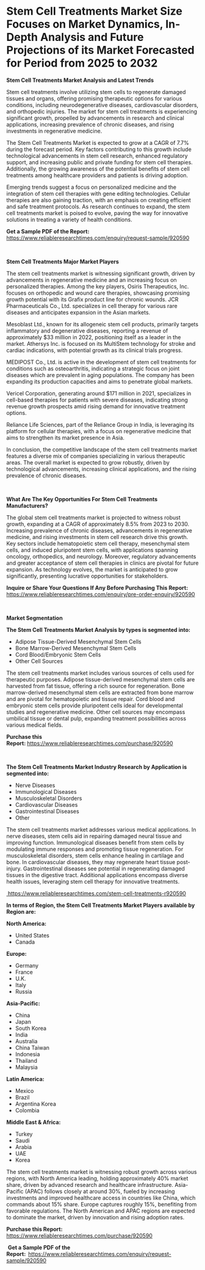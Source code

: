 <p><h1>Stem Cell Treatments Market Size Focuses on Market Dynamics, In-Depth Analysis and Future Projections of its Market Forecasted for Period from 2025 to 2032</h1></p><p><strong>Stem Cell Treatments Market Analysis and Latest Trends</strong></p>
<p><p>Stem cell treatments involve utilizing stem cells to regenerate damaged tissues and organs, offering promising therapeutic options for various conditions, including neurodegenerative diseases, cardiovascular disorders, and orthopedic injuries. The market for stem cell treatments is experiencing significant growth, propelled by advancements in research and clinical applications, increasing prevalence of chronic diseases, and rising investments in regenerative medicine.</p><p>The Stem Cell Treatments Market is expected to grow at a CAGR of 7.7% during the forecast period. Key factors contributing to this growth include technological advancements in stem cell research, enhanced regulatory support, and increasing public and private funding for stem cell therapies. Additionally, the growing awareness of the potential benefits of stem cell treatments among healthcare providers and patients is driving adoption.</p><p>Emerging trends suggest a focus on personalized medicine and the integration of stem cell therapies with gene editing technologies. Cellular therapies are also gaining traction, with an emphasis on creating efficient and safe treatment protocols. As research continues to expand, the stem cell treatments market is poised to evolve, paving the way for innovative solutions in treating a variety of health conditions.</p></p>
<p><strong>Get a Sample PDF of the Report:&nbsp;</strong> <a href="https://www.reliableresearchtimes.com/enquiry/request-sample/920590?utm_campaign=3721&utm_medium=2&utm_source=Github&utm_content=ia&utm_term=18042025&utm_id=stem-cell-treatments">https://www.reliableresearchtimes.com/enquiry/request-sample/920590</a></p>
<p>&nbsp;</p>
<p><strong>Stem Cell Treatments Major Market Players</strong></p>
<p><p>The stem cell treatments market is witnessing significant growth, driven by advancements in regenerative medicine and an increasing focus on personalized therapies. Among the key players, Osiris Therapeutics, Inc. focuses on orthopedic and wound care therapies, showcasing promising growth potential with its Grafix product line for chronic wounds. JCR Pharmaceuticals Co., Ltd. specializes in cell therapy for various rare diseases and anticipates expansion in the Asian markets.</p><p>Mesoblast Ltd., known for its allogeneic stem cell products, primarily targets inflammatory and degenerative diseases, reporting a revenue of approximately $33 million in 2022, positioning itself as a leader in the market. Athersys Inc. is focused on its MultiStem technology for stroke and cardiac indications, with potential growth as its clinical trials progress.</p><p>MEDIPOST Co., Ltd. is active in the development of stem cell treatments for conditions such as osteoarthritis, indicating a strategic focus on joint diseases which are prevalent in aging populations. The company has been expanding its production capacities and aims to penetrate global markets.</p><p>Vericel Corporation, generating around $171 million in 2021, specializes in cell-based therapies for patients with severe diseases, indicating strong revenue growth prospects amid rising demand for innovative treatment options.</p><p>Reliance Life Sciences, part of the Reliance Group in India, is leveraging its platform for cellular therapies, with a focus on regenerative medicine that aims to strengthen its market presence in Asia.</p><p>In conclusion, the competitive landscape of the stem cell treatments market features a diverse mix of companies specializing in various therapeutic areas. The overall market is expected to grow robustly, driven by technological advancements, increasing clinical applications, and the rising prevalence of chronic diseases.</p></p>
<p>&nbsp;</p>
<p><strong>What Are The Key Opportunities For Stem Cell Treatments Manufacturers?</strong></p>
<p><p>The global stem cell treatments market is projected to witness robust growth, expanding at a CAGR of approximately 8.5% from 2023 to 2030. Increasing prevalence of chronic diseases, advancements in regenerative medicine, and rising investments in stem cell research drive this growth. Key sectors include hematopoietic stem cell therapy, mesenchymal stem cells, and induced pluripotent stem cells, with applications spanning oncology, orthopedics, and neurology. Moreover, regulatory advancements and greater acceptance of stem cell therapies in clinics are pivotal for future expansion. As technology evolves, the market is anticipated to grow significantly, presenting lucrative opportunities for stakeholders.</p></p>
<p><strong>Inquire or Share Your Questions If Any Before Purchasing This Report:</strong> <a href="https://www.reliableresearchtimes.com/enquiry/pre-order-enquiry/920590?utm_campaign=3721&utm_medium=2&utm_source=Github&utm_content=ia&utm_term=18042025&utm_id=stem-cell-treatments">https://www.reliableresearchtimes.com/enquiry/pre-order-enquiry/920590</a></p>
<p>&nbsp;</p>
<p><strong>Market Segmentation</strong></p>
<p><strong>The Stem Cell Treatments Market Analysis by types is segmented into:</strong></p>
<p><ul><li>Adipose Tissue-Derived Mesenchymal Stem Cells</li><li>Bone Marrow-Derived Mesenchymal Stem Cells</li><li>Cord Blood/Embryonic Stem Cells</li><li>Other Cell Sources</li></ul></p>
<p><p>The stem cell treatments market includes various sources of cells used for therapeutic purposes. Adipose tissue-derived mesenchymal stem cells are harvested from fat tissue, offering a rich source for regeneration. Bone marrow-derived mesenchymal stem cells are extracted from bone marrow and are pivotal for hematopoietic and tissue repair. Cord blood and embryonic stem cells provide pluripotent cells ideal for developmental studies and regenerative medicine. Other cell sources may encompass umbilical tissue or dental pulp, expanding treatment possibilities across various medical fields.</p></p>
<p><strong>Purchase this Report:&nbsp;</strong><a href="https://www.reliableresearchtimes.com/purchase/920590?utm_campaign=3721&utm_medium=2&utm_source=Github&utm_content=ia&utm_term=18042025&utm_id=stem-cell-treatments">https://www.reliableresearchtimes.com/purchase/920590</a></p>
<p>&nbsp;</p>
<p><strong>The Stem Cell Treatments Market Industry Research by Application is segmented into:</strong></p>
<p><ul><li>Nerve Diseases</li><li>Immunological Diseases</li><li>Musculoskeletal Disorders</li><li>Cardiovascular Diseases</li><li>Gastrointestinal Diseases</li><li>Other</li></ul></p>
<p><p>The stem cell treatments market addresses various medical applications. In nerve diseases, stem cells aid in repairing damaged neural tissue and improving function. Immunological diseases benefit from stem cells by modulating immune responses and promoting tissue regeneration. For musculoskeletal disorders, stem cells enhance healing in cartilage and bone. In cardiovascular diseases, they may regenerate heart tissue post-injury. Gastrointestinal diseases see potential in regenerating damaged tissues in the digestive tract. Additional applications encompass diverse health issues, leveraging stem cell therapy for innovative treatments.</p></p>
<p><a href="https://www.reliableresearchtimes.com/stem-cell-treatments-r920590?utm_campaign=3721&utm_medium=2&utm_source=Github&utm_content=ia&utm_term=18042025&utm_id=stem-cell-treatments">&nbsp;https://www.reliableresearchtimes.com/stem-cell-treatments-r920590</a></p>
<p><strong>In terms of Region, the Stem Cell Treatments Market Players available by Region are:</strong></p>
<p>
    <p> <strong> North America: </strong>
        <ul>
            <li>United States</li>
            <li>Canada</li>
        </ul>
        </p> 
    <p> <strong> Europe: </strong>
        <ul>
            <li>Germany</li>
            <li>France</li>
            <li>U.K.</li>
            <li>Italy</li>
            <li>Russia</li>
        </ul>
        </p> 
    <p> <strong> Asia-Pacific: </strong>
        <ul>
            <li>China</li>
            <li>Japan</li>
            <li>South Korea</li>
            <li>India</li>
            <li>Australia</li>
            <li>China Taiwan</li>
            <li>Indonesia</li>
            <li>Thailand</li>
            <li>Malaysia</li>
        </ul>
        </p> 
    <p> <strong> Latin America: </strong>
        <ul>
            <li>Mexico</li>
            <li>Brazil</li>
            <li>Argentina Korea</li>
            <li>Colombia</li>
        </ul>
        </p> 
    <p> <strong> Middle East & Africa: </strong>
        <ul>
            <li>Turkey</li>
            <li>Saudi</li>
            <li>Arabia</li>
            <li>UAE</li>
            <li>Korea</li>
        </ul>
    </p>
    </p>
<p><p>The stem cell treatments market is witnessing robust growth across various regions, with North America leading, holding approximately 40% market share, driven by advanced research and healthcare infrastructure. Asia-Pacific (APAC) follows closely at around 30%, fueled by increasing investments and improved healthcare access in countries like China, which commands about 15% share. Europe captures roughly 15%, benefiting from favorable regulations. The North American and APAC regions are expected to dominate the market, driven by innovation and rising adoption rates.</p></p>
<p><strong>Purchase this Report: </strong><a href="https://www.reliableresearchtimes.com/purchase/920590?utm_campaign=3721&utm_medium=2&utm_source=Github&utm_content=ia&utm_term=18042025&utm_id=stem-cell-treatments">https://www.reliableresearchtimes.com/purchase/920590</a></p>
<p>&nbsp;<strong>Get a Sample PDF of the Report:&nbsp;&nbsp;</strong><a href="https://www.reliableresearchtimes.com/enquiry/request-sample/920590?utm_campaign=3721&utm_medium=2&utm_source=Github&utm_content=ia&utm_term=18042025&utm_id=stem-cell-treatments">https://www.reliableresearchtimes.com/enquiry/request-sample/920590</a></p>
<p><strong></strong></p>
<p><p></p><p></p><p></p></p>